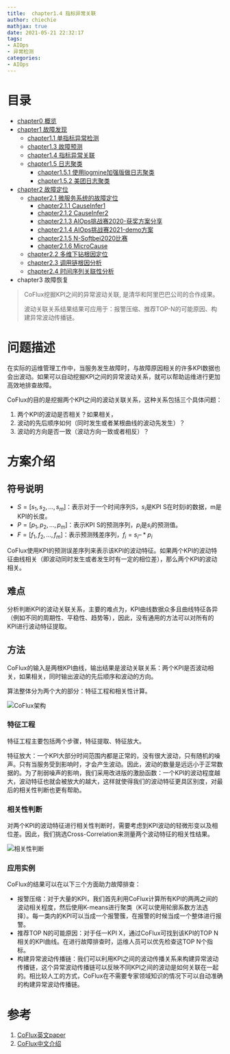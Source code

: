 ```yaml
---
title:  chapter1.4 指标异常关联
author: chiechie
mathjax: true
date: 2021-05-21 22:32:17
tags:
- AIOps
- 异常检测
categories: 
- AIOps
---
```


# 目录
- [chapter0 概览](../AIOps-0-summary/)
- [chapter1 故障发现](../AIOps-1-event-generate/)
	- [chapter1.1 单指标异常检测](../AIOps-1_1-kpi-detector/)
	- [chapter1.3 故障预测](../AIOps-1_2-fault-prediction/)
	- [chapter1.4 指标异常关联](../AIOps-1_4-kpi-correlation/)
	- [chapter1.5 日志聚类](../AIOps-1_5-log-analysis/)
		- [chapter1.5.1 使用logmine加强版做日志聚类](../AIOps-1_5_1-log-analysis_logmine/)
		- [chapter1.5.2 美团日志聚类](../AIOps-1_5_2-log-analysis_meituan/)
- [chapter2 故障定位](../AIOps-2-event-analysis/)
	- [chapter2.1 微服务系统的故障定位](../AIOps-2_1-topo-rca/)
		- [chapter2.1.1 CauseInfer1](../AIOps-2_1_1-topo-rca-causeinfer-notes1/)
		- [chapter2.1.2 CauseInfer2](../AIOps-2_1_2-topo-rca-causeinfer-notes2/)
		- [chapter2.1.3 AIOps挑战赛2020-获奖方案分享](../AIOps-2_1_3-topo-rca-aiops2020/)
		- [chapter2.1.4 AIOps挑战赛2021-demo方案](../AIOps-2_1_4-topo-rca-aiops2021/)
		- [chapter2.1.5 N-Softbei2020比赛](../AIOps-2_1_5-topo-rca-cnsoftbei2020/)
		- [chapter2.1.6 MicroCause](../AIOps-2_1_6-topo-rca-MicroCause)
	- [chapter2.2 多维下钻根因定位](../AIOps-2_2-multi-dimensional-rca/)
	- [chapter2.3 调用链根因分析](../AIOps-2_3-trace_rca/)
	- [chapter2.4 时间序列关联性分析](../AIOps-2_4-metric_event_correlation/)
- chapter3 故障恢复

> CoFlux挖掘KPI之间的异常波动关联, 是清华和阿里巴巴公司的合作成果。
> 
> 波动关联关系结果结果可应用于：报警压缩、推荐TOP-N的可能原因、构建异常波动传播链。

# 问题描述


在实际的运维管理工作中，当服务发生故障时，与故障原因相关的许多KPI数据也会出波动。如果可以自动挖掘KPI之间的异常波动关系，就可以帮助运维进行更加高效地排查故障。

CoFlux的目的是挖掘两个KPI之间的波动关联关系，这种关系包括三个具体问题： 
1. 两个KPI的波动是否相关？如果相关，
2. 波动的先后顺序如何（同时发生或者某根曲线的波动先发生）？
3. 波动的方向是否一致（波动方向一致或者相反）？


# 方案介绍

## 符号说明
- $S = [s_1, s_2,…, s_m]$：表示对于一个时间序列S，$s_i$是KPI S在时刻i的数据，m是KPI的长度。
- $P = [p_1, p_2, …, p_m]$：表示KPI S的预测序列，$p_i$是$s_i$的预测值。
- $F = [f_1, f_2, …, f_m]$：表示预测残差序列，$f_i =  s_i – *p_i$

CoFlux使用KPI的预测误差序列来表示该KPI的波动特征。如果两个KPI的波动特征曲线相关（即波动同时发生或者发生时有一定的相位差），那么两个KPI的波动相关。

## 难点

分析判断KPI的波动关联关系，主要的难点为，KPI曲线数据众多且曲线特征各异（例如不同的周期性、平稳性、趋势等），因此，没有通用的方法可以对所有的KPI进行波动特征提取。


## 方法


CoFlux的输入是两根KPI曲线，输出结果是波动关联关系：两个KPI是否波动相关，如果相关，同时输出波动的先后顺序和波动的方向。

算法整体分为两个大的部分：特征工程和相关性计算。

![CoFlux架构](img_1.png)

### 特征工程

特征工程主要包括两个步骤，特征提取、特征放大。

 特征放大：一个KPI大部分时间范围内都是正常的，没有很大波动，只有随机的噪声。只有当服务受到影响时，才会产生波动。因此，波动的数量是远远小于正常数据的。为了削弱噪声的影响，我们采用改进版的激励函数：一个KPI的波动程度越大，波动特征也就会被放大的越大，这样就使得我们的波动特征更具区别度，对最后的相关性判断也更有帮助。

### 相关性判断

对两个KPI的波动特征进行相关性判断时，需要考虑到KPI波动的轻微形变以及相位差。因此，我们挑选Cross-Correlation来测量两个波动特征的相关性结果。

![相关性判断](img_2.png)

### 应用实例

CoFlux的结果可以在以下三个方面助力故障排查：

- 报警压缩：对于大量的KPI，我们首先利用CoFlux计算所有KPI的两两之间的波动相关程度，然后使用K-means进行聚类（K可以使用轮廓系数方法选择）。每一类内的KPI可以当成一个报警簇，在报警的时候当成一个整体进行报警。
- 推荐TOP N的可能原因：对于任一KPI X，通过CoFlux可找到该KPI的TOP N相关的KPI曲线。在进行故障排查时，运维人员可以优先检查这TOP N个指标。
- 构建异常波动传播链：我们可以利用KPI之间的波动传播关系来构建异常波动传播链，这个异常波动传播链可以反映不同KPI之间的波动是如何关联在一起的。相比较人工的方式，CoFlux在不需要专家领域知识的情况下可以自动准确的构建异常波动传播链。


# 参考

1. [CoFlux英文paper](https://netman.aiops.org/wp-content/uploads/2019/05/CoFlux_camera-ready1.pdf)
2. [CoFlux中文介绍](https://mp.weixin.qq.com/s/SpiIquuz-8Ud_C3e4oVyaQ)